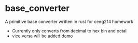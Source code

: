 # base_converter

A primitive base converter written in rust for ceng214 homework
- Currently only converts from decimal to hex bin and octal
- vice versa will be added
[demo](demo.gif)
